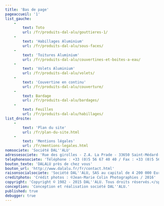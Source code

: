 ```yaml
---
title: 'Bas de page'
pageaccueil: '1'
list_gauche:
    -
        text: Toto
        url: /fr/produits-dal-alu/gouttieres-1/
    -
        text: 'Habillages Aluminium'
        url: /fr/produits-dal-alu/sous-faces/
    -
        text: 'Toitures Aluminium'
        url: /fr/produits-dal-alu/couvertines-et-boites-a-eau/
    -
        text: 'Volets Aluminium'
        url: /fr/produits-dal-alu/volets/
    -
        text: 'Couvertine en continu'
        url: /fr/produits-dal-alu/couverture/
    -
        text: Bardage
        url: /fr/produits-dal-alu/bardages/
    -
        text: Feuilles
        url: /fr/produits-dal-alu/habillages/
list_droite:
    -
        text: 'Plan du site'
        url: /fr/plan-du-site.html
    -
        text: 'Mentions légales'
        url: /fr/mentions-legales.html
nomsociete: 'Société DAL''ALU'
adressesociete: 'Rue des girolles - Z.A. La Prade - 33650 Saint-Médard-d''Eyrans'
telephonesociete: 'Téléphone : +33 (0)5 56 67 40 40 / Fax : +33 (0)5 56 67 40 50'
bouton_texte: 'DALALU près de chez vous'
bouton_url: 'http://www.dalalu.fr/fr/contact.html'
raisonsocialsociete: 'Société DAL''ALU, SAS au capital de 4 200 000 Euros - B 438 705 238 R.C.S BORDEAUX - N° TVA intracommunautaire : FR35 438 705 238'
creditphoto: 'Crédit photos : ©Jean-Marie Colin Photographies / 2016'
copyright: 'Copyright © 1982 - 2015 DAL''ALU. Tous droits réservés.</span>'
conception: 'Conception et réalisation société DAL''ALU.'
published: true
debugger: true
---
```



